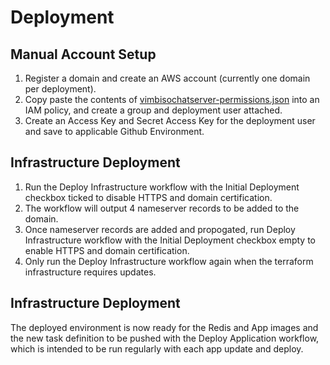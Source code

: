 # Deployment

## Manual Account Setup
1. Register a domain and create an AWS account (currently one domain per deployment).
2. Copy paste the contents of [vimbisochatserver-permissions.json](terraform/vimbisochatserver-permissions.json]) into an IAM policy, and create a group and deployment user attached.
3. Create an Access Key and Secret Access Key for the deployment user and save to applicable Github Environment.

## Infrastructure Deployment

1. Run the Deploy Infrastructure workflow with the Initial Deployment checkbox ticked to disable HTTPS and domain certification.
2. The workflow will output 4 nameserver records to be added to the domain.
3. Once nameserver records are added and propogated, run Deploy Infrastructure workflow with the Initial Deployment checkbox empty to enable HTTPS and domain certification.
4. Only run the Deploy Infrastructure workflow again when the terraform infrastructure requires updates.

## Infrastructure Deployment
The deployed environment is now ready for the Redis and App images and the new task definition to be pushed with the Deploy Application workflow, which is intended to be run regularly with each app update and deploy.
